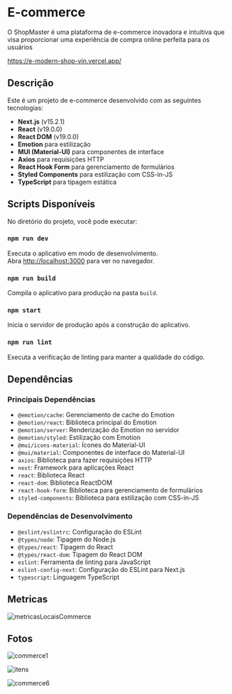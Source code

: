 # E-commerce
O ShopMaster é uma plataforma de e-commerce inovadora e intuitiva que visa proporcionar uma experiência de compra online perfeita para os usuários

https://e-modern-shop-vin.vercel.app/



## Descrição

Este é um projeto de e-commerce desenvolvido com as seguintes tecnologias:

- **Next.js** (v15.2.1)
- **React** (v19.0.0)
- **React DOM** (v19.0.0)
- **Emotion** para estilização
- **MUI (Material-UI)** para componentes de interface
- **Axios** para requisições HTTP
- **React Hook Form** para gerenciamento de formulários
- **Styled Components** para estilização com CSS-in-JS
- **TypeScript** para tipagem estática

## Scripts Disponíveis

No diretório do projeto, você pode executar:

### `npm run dev`

Executa o aplicativo em modo de desenvolvimento.<br>
Abra [http://localhost:3000](http://localhost:3000) para ver no navegador.

### `npm run build`

Compila o aplicativo para produção na pasta `build`.<br>

### `npm start`

Inicia o servidor de produção após a construção do aplicativo.

### `npm run lint`

Executa a verificação de linting para manter a qualidade do código.

## Dependências

### Principais Dependências

- `@emotion/cache`: Gerenciamento de cache do Emotion
- `@emotion/react`: Biblioteca principal do Emotion
- `@emotion/server`: Renderização do Emotion no servidor
- `@emotion/styled`: Estilização com Emotion
- `@mui/icons-material`: Ícones do Material-UI
- `@mui/material`: Componentes de interface do Material-UI
- `axios`: Biblioteca para fazer requisições HTTP
- `next`: Framework para aplicações React
- `react`: Biblioteca React
- `react-dom`: Biblioteca ReactDOM
- `react-hook-form`: Biblioteca para gerenciamento de formulários
- `styled-components`: Biblioteca para estilização com CSS-in-JS

### Dependências de Desenvolvimento

- `@eslint/eslintrc`: Configuração do ESLint
- `@types/node`: Tipagem do Node.js
- `@types/react`: Tipagem do React
- `@types/react-dom`: Tipagem do React DOM
- `eslint`: Ferramenta de linting para JavaScript
- `eslint-config-next`: Configuração do ESLint para Next.js
- `typescript`: Linguagem TypeScript

## Metricas

![metricasLocaisCommerce](https://github.com/user-attachments/assets/6269a10e-4324-45b3-83cb-2617187db2e4)


## Fotos

![commerce1](https://github.com/user-attachments/assets/fa2e8fa6-f3e1-4927-92c5-67e35c55d272)

![itens](https://github.com/user-attachments/assets/305c855d-31cb-4048-93cf-37ae676c6fb3)

![commerce6](https://github.com/user-attachments/assets/a81ccb41-cb66-4996-813e-64cdce662dca)






